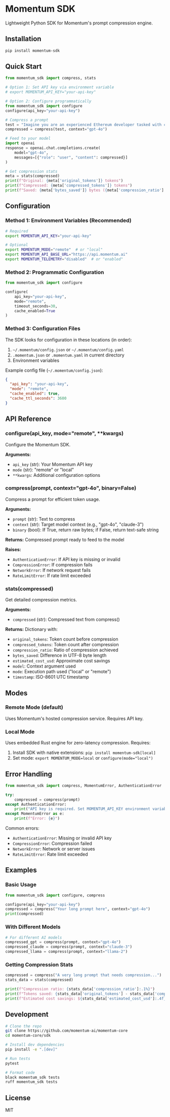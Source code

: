# Momentum SDK

Lightweight Python SDK for Momentum's prompt compression engine.

## Installation

```bash
pip install momentum-sdk
```

## Quick Start

```python
from momentum_sdk import compress, stats

# Option 1: Set API key via environment variable
# export MOMENTUM_API_KEY="your-api-key"

# Option 2: Configure programmatically
from momentum_sdk import configure
configure(api_key="your-api-key")

# Compress a prompt
test = "Imagine you are an experienced Ethereum developer tasked with creating a smart contract for a blockchain messenger. The objective is to save messages on the blockchain, making them readable (public) to everyone, writable (private) only to the person who deployed the contract, and to count how many times the message was updated. Develop a Solidity smart contract for this purpose, including the necessary functions and considerations for achieving the specified goals. Please provide the code and any relevant explanations to ensure a clear understanding of the implementation."
compressed = compress(test, context="gpt-4o")

# Feed to your model
import openai
response = openai.chat.completions.create(
    model="gpt-4o",
    messages=[{"role": "user", "content": compressed}]
)

# Get compression stats
meta = stats(compressed)
print(f"Original: {meta['original_tokens']} tokens")
print(f"Compressed: {meta['compressed_tokens']} tokens")
print(f"Saved: {meta['bytes_saved']} bytes ({meta['compression_ratio']:.1%} compression)")
```

## Configuration

### Method 1: Environment Variables (Recommended)

```bash
# Required
export MOMENTUM_API_KEY="your-api-key"

# Optional
export MOMENTUM_MODE="remote"  # or "local"
export MOMENTUM_API_BASE_URL="https://api.momentum.ai"
export MOMENTUM_TELEMETRY="disabled"  # or "enabled"
```

### Method 2: Programmatic Configuration

```python
from momentum_sdk import configure

configure(
    api_key="your-api-key",
    mode="remote",
    timeout_seconds=30,
    cache_enabled=True
)
```

### Method 3: Configuration Files

The SDK looks for configuration in these locations (in order):
1. `~/.momentum/config.json` or `~/.momentum/config.yaml`
2. `.momentum.json` or `.momentum.yaml` in current directory
3. Environment variables

Example config file (`~/.momentum/config.json`):
```json
{
  "api_key": "your-api-key",
  "mode": "remote",
  "cache_enabled": true,
  "cache_ttl_seconds": 3600
}
```

## API Reference

### configure(api_key, mode="remote", **kwargs)

Configure the Momentum SDK.

**Arguments:**
- `api_key` (str): Your Momentum API key
- `mode` (str): "remote" or "local"
- `**kwargs`: Additional configuration options

### compress(prompt, context="gpt-4o", binary=False)

Compress a prompt for efficient token usage.

**Arguments:**
- `prompt` (str): Text to compress
- `context` (str): Target model context (e.g., "gpt-4o", "claude-3")
- `binary` (bool): If True, return raw bytes; if False, return text-safe string

**Returns:** Compressed prompt ready to feed to the model

**Raises:**
- `AuthenticationError`: If API key is missing or invalid
- `CompressionError`: If compression fails
- `NetworkError`: If network request fails
- `RateLimitError`: If rate limit exceeded

### stats(compressed)

Get detailed compression metrics.

**Arguments:**
- `compressed` (str): Compressed text from compress()

**Returns:** Dictionary with:
- `original_tokens`: Token count before compression
- `compressed_tokens`: Token count after compression
- `compression_ratio`: Ratio of compression achieved
- `bytes_saved`: Difference in UTF-8 byte length
- `estimated_cost_usd`: Approximate cost savings
- `model`: Context argument used
- `mode`: Execution path used ("local" or "remote")
- `timestamp`: ISO-8601 UTC timestamp

## Modes

### Remote Mode (default)
Uses Momentum's hosted compression service. Requires API key.

### Local Mode
Uses embedded Rust engine for zero-latency compression. Requires:
1. Install SDK with native extensions: `pip install momentum-sdk[local]`
2. Set mode: `export MOMENTUM_MODE=local` or `configure(mode="local")`

## Error Handling

```python
from momentum_sdk import compress, MomentumError, AuthenticationError

try:
    compressed = compress(prompt)
except AuthenticationError:
    print("API key is required. Set MOMENTUM_API_KEY environment variable.")
except MomentumError as e:
    print(f"Error: {e}")
```

Common errors:
- `AuthenticationError`: Missing or invalid API key
- `CompressionError`: Compression failed
- `NetworkError`: Network or server issues
- `RateLimitError`: Rate limit exceeded

## Examples

### Basic Usage
```python
from momentum_sdk import configure, compress

configure(api_key="your-api-key")
compressed = compress("Your long prompt here", context="gpt-4o")
print(compressed)
```

### With Different Models
```python
# For different AI models
compressed_gpt = compress(prompt, context="gpt-4o")
compressed_claude = compress(prompt, context="claude-3")
compressed_llama = compress(prompt, context="llama-2")
```

### Getting Compression Stats
```python
compressed = compress("A very long prompt that needs compression...")
stats_data = stats(compressed)

print(f"Compression ratio: {stats_data['compression_ratio']:.1%}")
print(f"Tokens saved: {stats_data['original_tokens'] - stats_data['compressed_tokens']}")
print(f"Estimated cost savings: ${stats_data['estimated_cost_usd']:.4f}")
```

## Development

```bash
# Clone the repo
git clone https://github.com/momentum-ai/momentum-core
cd momentum-core/sdk

# Install dev dependencies
pip install -e ".[dev]"

# Run tests
pytest

# Format code
black momentum_sdk tests
ruff momentum_sdk tests
```

## License

MIT 